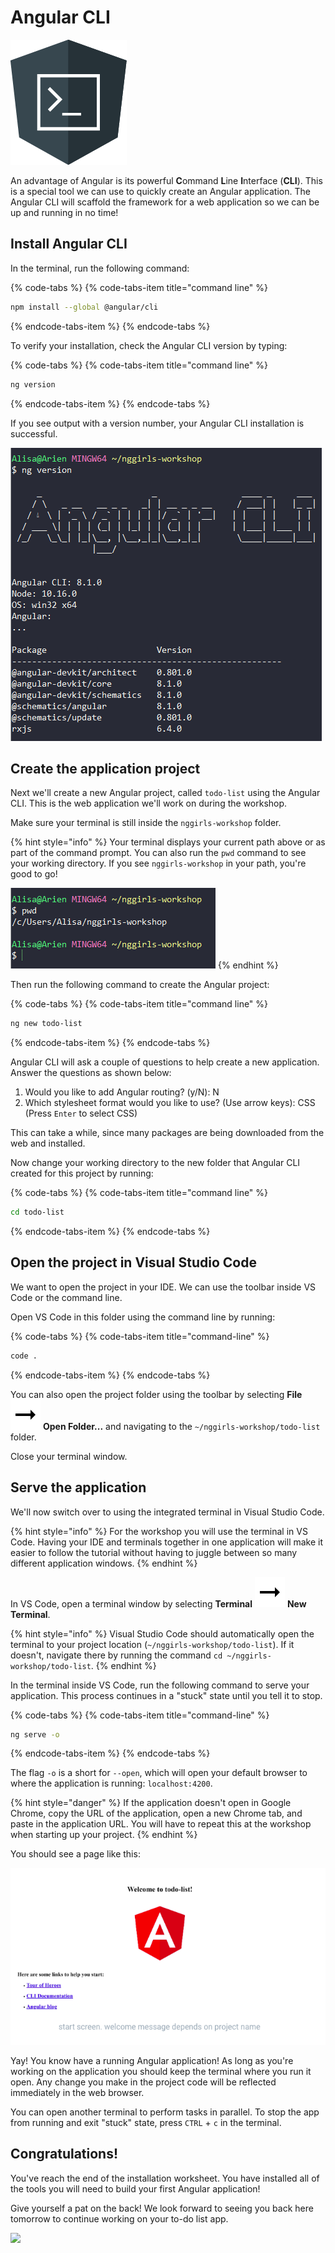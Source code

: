 # Angular CLI

![Angular CLI logo](../.gitbook/assets/cli.png)

An advantage of Angular is its powerful **C**ommand **L**ine **I**nterface \(**CLI**\). This is a special tool we can use to quickly create an Angular application. The Angular CLI will scaffold the framework for a web application so we can be up and running in no time!

## Install Angular CLI

In the terminal, run the following command:

{% code-tabs %}
{% code-tabs-item title="command line" %}
```bash
npm install --global @angular/cli
```
{% endcode-tabs-item %}
{% endcode-tabs %}

To verify your installation, check the Angular CLI version by typing:

{% code-tabs %}
{% code-tabs-item title="command line" %}
```bash
ng version
```
{% endcode-tabs-item %}
{% endcode-tabs %}

If you see output with a version number, your Angular CLI installation is successful.

![Angular CLI successful installation](../.gitbook/assets/angular-cli.png)


## Create the application project

Next we'll create a new Angular project, called `todo-list` using the Angular CLI. This is the web application we'll work on during the workshop.

Make sure your terminal is still inside the `nggirls-workshop` folder. 

{% hint style="info" %}
Your terminal displays your current path above or as part of the command prompt. You can also run the `pwd` command to see your working directory. If you see `nggirls-workshop` in your path, you're good to go!

![](../.gitbook/assets/nggirls-workshop-folder.png)
{% endhint %}


Then run the following command to create the Angular project:

{% code-tabs %}
{% code-tabs-item title="command line" %}
```bash
ng new todo-list
```
{% endcode-tabs-item %}
{% endcode-tabs %}


Angular CLI will ask a couple of questions to help create a new application. Answer the questions as shown below: 

1. Would you like to add Angular routing? (y/N): N 
2. Which stylesheet format would you like to use? (Use arrow keys): CSS (Press `Enter` to select CSS)

This can take a while, since many packages are being downloaded from the web and installed.

Now change your working directory to the new folder that Angular CLI created for this project by running:

{% code-tabs %}
{% code-tabs-item title="command line" %}
```bash
cd todo-list
```
{% endcode-tabs-item %}
{% endcode-tabs %}


## Open the project in Visual Studio Code

We want to open the project in your IDE. We can use the toolbar inside VS Code or the command line.

Open VS Code in this folder using the command line by running:

{% code-tabs %}
{% code-tabs-item title="command-line" %}
```bash
code .
```
{% endcode-tabs-item %}
{% endcode-tabs %}


You can also open the project folder using the toolbar by selecting **File** ![](../.gitbook/assets/arrow-right.svg) **Open Folder...** and navigating to the `~/nggirls-workshop/todo-list` folder.

Close your terminal window.

## Serve the application

We'll now switch over to using the integrated terminal in Visual Studio Code.

{% hint style="info" %}
For the workshop you will use the terminal in VS Code. Having your IDE and terminals together in one application will make it easier to follow the tutorial without having to juggle between so many different application windows.
{% endhint %}

In VS Code, open a terminal window by selecting **Terminal** ![](../.gitbook/assets/arrow-right.svg) **New Terminal**.

{% hint style="info" %}
Visual Studio Code should automatically open the terminal to your project location (`~/nggirls-workshop/todo-list`). If it doesn't, navigate there by running the command `cd ~/nggirls-workshop/todo-list`.
{% endhint %}


In the terminal inside VS Code, run the following command to serve your application. This process continues in a "stuck" state until you tell it to stop.

{% code-tabs %}
{% code-tabs-item title="command-line" %}
```bash
ng serve -o
```
{% endcode-tabs-item %}
{% endcode-tabs %}

The flag `-o` is a short for `--open`, which will open your default browser to where the application is running: `localhost:4200​`. 

{% hint style="danger" %}
If the application doesn't open in Google Chrome, copy the URL of the application, open a new Chrome tab, and paste in the application URL. You will have to repeat this at the workshop when starting up your project.
{% endhint %}

You should see a page like this:

![Angular Start Screen](../.gitbook/assets/angular_start_screen.png)

Yay! You know have a running Angular application! As long as you're working on the application you should keep the terminal where you run it open. Any change you make in the project code will be reflected immediately in the web browser.

You can open another terminal to perform tasks in parallel.
To stop the app from running and exit "stuck" state, press `CTRL` + `c` in the terminal.


## **Congratulations!**

You've reach the end of the installation worksheet. You have installed all of the tools you will need to build your first Angular application!

Give yourself a pat on the back! We look forward to seeing you back here tomorrow to continue working on your to-do list app.

![](https://media.giphy.com/media/FPbwPhVh4YJlNYerJP/giphy.gif)

